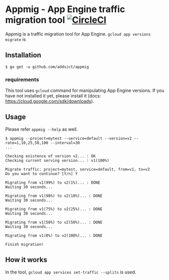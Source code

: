 # Appmig - App Engine traffic migration tool [![CircleCI](https://circleci.com/gh/addsict/appmig.svg?style=svg)](https://circleci.com/gh/addsict/appmig)

Appmig is a traffic migration tool for App Engine.
`gcloud app versions migrate` is 

## Installation

```
$ go get -u github.com/addsict/appmig
```

### requirements

This tool uses `gcloud` command for manipulating App Engine versions.
If you have not installed it yet, please install it (docs: https://cloud.google.com/sdk/downloads).

## Usage

Please refer `appmig --help` as well.

```
$ appmig --project=mytest --service=default --version=v2 --rate=1,10,25,50,100 --interval=30
...

Checking existence of version v2... : OK
Checking current serving version... : v1(100%)

Migrate traffic: project=mytest, service=default, from=v1, to=v2
Do you want to continue? [Y/n] Y

Migrating from v1(99%) to v2(1%)... : DONE
Waiting 30 seconds...

Migrating from v1(90%) to v2(10%)... : DONE
Waiting 30 seconds...

Migrating from v1(75%) to v2(25%)... : DONE
Waiting 30 seconds...

Migrating from v1(50%) to v2(50%)... : DONE
Waiting 30 seconds...

Migrating from v1(0%) to v2(100%)... : DONE

Finish migration!
```

## How it works

In the tool, `gcloud app services set-traffic --splits` is used.
